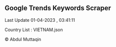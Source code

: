 

## Google Trends Keywords Scraper 
 
Last Update 01-04-2023 , 03:41:11

Country List :
VIETNAM.json



© Abdul Muttaqin 
